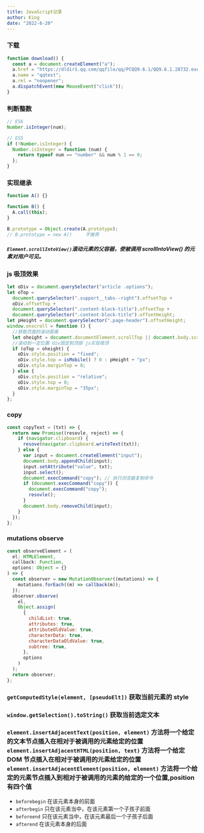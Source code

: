 ```yaml
---
title: JavaScript记录
author: King
date: "2022-6-20"
---
```


### 下载

```js
function download() {
  const a = document.createElement("a");
  a.href = "https://dldir1.qq.com/qqfile/qq/PCQQ9.6.1/QQ9.6.1.28732.exe";
  a.name = "qqtest";
  a.rel = "noopener";
  a.dispatchEvent(new MouseEvent("click"));
}
```

### 判断整数

```js
// ES6
Number.isInteger(num);

// ES5
if (!Number.isInteger) {
  Number.isInteger = function (num) {
    return typeof num == "number" && num % 1 == 0;
  };
}
```

### 实现继承

```js
function A() {}

function B() {
  A.call(this);
}

B.prototype = Object.create(A.prototype);
// B.prototype = new A()     不推荐
```

##### `Element.scrollIntoView()`滚动元素的父容器，使被调用 scrollIntoView() 的元素对用户可见。

### js 吸顶效果

```js
let oDiv = document.querySelector("article .options");
let oTop =
  document.querySelector(".support__tabs--right").offsetTop +
  oDiv.offsetTop +
  document.querySelector(".content-block-title").offsetTop +
  document.querySelector(".content-block-title").offsetHeight;
let pHeight = document.querySelector(".page-header").offsetHeight;
window.onscroll = function () {
  //获取页面的滚动距离
  let oheight = document.documentElement.scrollTop || document.body.scrollTop;
  //滚动到一定位置 div固定到顶部 js实现吸顶
  if (oTop < oheight) {
    oDiv.style.position = "fixed";
    oDiv.style.top = isMobile() ? 0 : pHeight + "px";
    oDiv.style.marginTop = 0;
  } else {
    oDiv.style.position = "relative";
    oDiv.style.top = 0;
    oDiv.style.marginTop = "35px";
  }
};
```

### copy

```js
const copyText = (txt) => {
  return new Promise((resovle, reject) => {
    if (navigator.clipboard) {
      resove(navigator.clipboard.writeText(txt));
    } else {
      var input = document.createElement("input");
      document.body.appendChild(input);
      input.setAttribute("value", txt);
      input.select();
      document.execCommand("copy"); // 执行浏览器复制命令
      if (document.execCommand("copy")) {
        document.execCommand("copy");
        resovle();
      }
      document.body.removeChild(input);
    }
  });
};
```

### mutations observe

```js
const observeElement = (
  el: HTMLElement,
  callback: Function,
  options: Object = {}
) => {
  const observer = new MutationObserver((mutations) => {
    mutations.forEach((m) => callback(m));
  });
  observer.observe(
    el,
    Object.assign(
      {
        childList: true,
        attributes: true,
        attributeOldValue: true,
        characterData: true,
        characterDataOldValue: true,
        subtree: true,
      },
      options
    )
  );
  return observer;
};
```

### `getComputedStyle(element, [pseudoElt])` 获取当前元素的 style

### `window.getSelection().toString()` 获取当前选定文本

### `element.insertAdjacentText(position, element)` 方法将一个给定的文本节点插入在相对于被调用的元素给定的位置 `element.insertAdjacentHTML(position, text)` 方法将一个给定 DOM 节点插入在相对于被调用的元素给定的位置 `element.insertAdjacentElement(position, element)` 方法将一个给定的元素节点插入到相对于被调用的元素的给定的一个位置,position 有四个值

- `beforebegin` 在该元素本身的前面
- `afterbegin` 只在该元素当中，在该元素第一个子孩子前面
- `beforeend` 只在该元素当中，在该元素最后一个子孩子后面
- `afterend` 在该元素本身的后面

